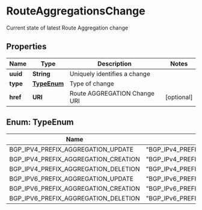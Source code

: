 

# RouteAggregationsChange

Current state of latest Route Aggregation change

## Properties

| Name | Type | Description | Notes |
|------------ | ------------- | ------------- | -------------|
|**uuid** | **String** | Uniquely identifies a change |  |
|**type** | [**TypeEnum**](#TypeEnum) | Type of change |  |
|**href** | **URI** | Route AGGREGATION Change URI |  [optional] |



## Enum: TypeEnum

| Name | Value |
|---- | -----|
| BGP_IPV4_PREFIX_AGGREGATION_UPDATE | &quot;BGP_IPv4_PREFIX_AGGREGATION_UPDATE&quot; |
| BGP_IPV4_PREFIX_AGGREGATION_CREATION | &quot;BGP_IPv4_PREFIX_AGGREGATION_CREATION&quot; |
| BGP_IPV4_PREFIX_AGGREGATION_DELETION | &quot;BGP_IPv4_PREFIX_AGGREGATION_DELETION&quot; |
| BGP_IPV6_PREFIX_AGGREGATION_UPDATE | &quot;BGP_IPv6_PREFIX_AGGREGATION_UPDATE&quot; |
| BGP_IPV6_PREFIX_AGGREGATION_CREATION | &quot;BGP_IPv6_PREFIX_AGGREGATION_CREATION&quot; |
| BGP_IPV6_PREFIX_AGGREGATION_DELETION | &quot;BGP_IPv6_PREFIX_AGGREGATION_DELETION&quot; |



